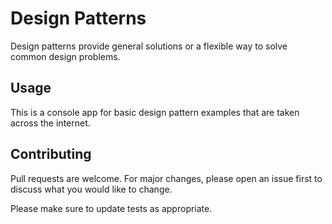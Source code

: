 # Design Patterns

Design patterns provide general solutions or a flexible way to solve common design problems.

## Usage

This is a console app for basic design pattern examples that are taken across the internet.

## Contributing

Pull requests are welcome. For major changes, please open an issue first
to discuss what you would like to change.

Please make sure to update tests as appropriate.
